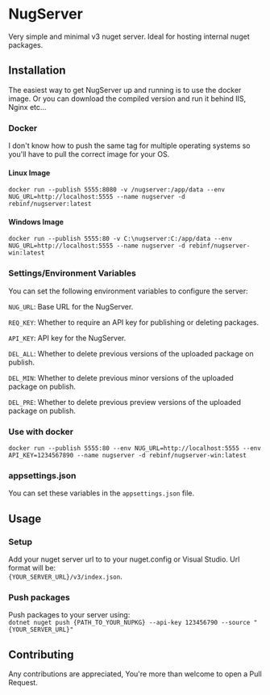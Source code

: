 # NugServer

Very simple and minimal v3 nuget server. Ideal for hosting internal nuget packages.

## Installation
The easiest way to get NugServer up and running is to use the docker image. Or you can download the compiled version and run it behind IIS, Nginx etc...

### Docker
I don't know how to push the same tag for multiple operating systems so you'll have to pull the correct image for your OS.

#### Linux Image
`docker run --publish 5555:8080 -v /nugserver:/app/data --env NUG_URL=http://localhost:5555 --name nugserver -d rebinf/nugserver:latest`

#### Windows Image
`docker run --publish 5555:80 -v C:\nugserver:C:/app/data --env NUG_URL=http://localhost:5555 --name nugserver -d rebinf/nugserver-win:latest`

### Settings/Environment Variables
You can set the following environment variables to configure the server:

`NUG_URL`: Base URL for the NugServer.

`REQ_KEY`: Whether to require an API key for publishing or deleting packages.

`API_KEY`: API key for the NugServer.

`DEL_ALL`: Whether to delete previous versions of the uploaded package on publish.

`DEL_MIN`: Whether to delete previous minor versions of the uploaded package on publish.

`DEL_PRE`: Whether to delete previous preview versions of the uploaded package on publish.

### Use with docker
`docker run --publish 5555:80 --env NUG_URL=http://localhost:5555 --env API_KEY=1234567890 --name nugserver -d rebinf/nugserver-win:latest`

### appsettings.json
You can set these variables in the `appsettings.json` file.

## Usage
### Setup
Add your nuget server url to to your nuget.config or Visual Studio. Url format will be:\
`{YOUR_SERVER_URL}/v3/index.json`.

### Push packages
Push packages to your server using:\
`dotnet nuget push {PATH_TO_YOUR_NUPKG} --api-key 123456790 --source "{YOUR_SERVER_URL}"`

## Contributing
Any contributions are appreciated, You're more than welcome to open a Pull Request.
